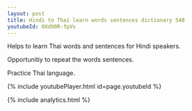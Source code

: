 ```yaml
---
layout: post
title: Hindi to Thai learn words sentences dictionary 548 
youtubeId: 0XdO0R-fpVs
---
```

 
 
Helps to learn Thai words and sentences for Hindi speakers.

Opportunitiy to repeat the words sentences. 

Practice Thai language. 
 
{% include youtubePlayer.html id=page.youtubeId %}
 
 
{% include analytics.html %}